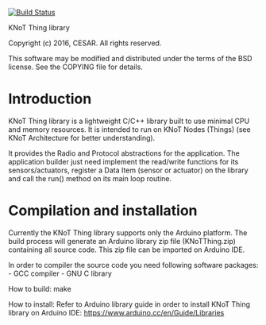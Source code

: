 [![Build Status](https://travis-ci.org/mpocin/knot-thing-source.svg?branch=master)](https://travis-ci.org/mpocin/knot-thing-source)

KNoT Thing library

Copyright (c) 2016, CESAR.
All rights reserved.

This software may be modified and distributed under the terms
of the BSD license. See the COPYING file for details.

Introduction
============

KNoT Thing library is a lightweight C/C++ library built to use minimal CPU
and memory resources. It is intended to run on KNoT Nodes (Things) (see KNoT
Architecture for better understanding).

It provides the Radio and Protocol abstractions for the application. The application
builder just need implement the read/write functions for its sensors/actuators,
register a Data Item (sensor or actuator) on the library and call the run() method
 on its main loop routine.



Compilation and installation
============================

Currently the KNoT Thing library supports only the Arduino platform. The build process will generate an Arduino library zip file (KNoTThing.zip) containing all source code. This zip file can be imported on Arduino IDE.

In order to compiler the source code you need following software packages:
	- GCC compiler
	- GNU C library

How to build:
	make

How to install:
	Refer to Arduino library guide in order to install KNoT Thing library on Arduino IDE: https://www.arduino.cc/en/Guide/Libraries
